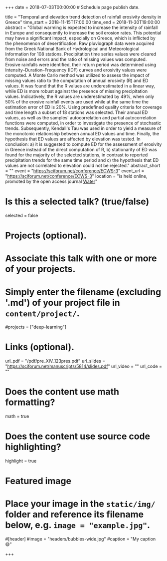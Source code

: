+++
date = 2018-07-03T00:00:00  # Schedule page publish date.

title = "Temporal and elevation trend detection of rainfall erosivity density in Greece"
time_start = 2018-11-15T17:00:00
time_end = 2018-11-30T19:00:00
abstract = "Global warming is expected to increase the intensity of rainfall in Europe and consequently to increase the soil erosion rates. This potential may have a significant impact, especially on Greece, which is inflicted by the phenomenon of desertification. Raw pluviograph data were acquired from the Greek National Bank of Hydrological and Meteorological Information for 108 stations. Precipitation time series values were cleared from noise and errors and the ratio of missing values was computed. Erosive rainfalls were identified, their return period was determined using Intensity–Duration–Frequency (IDF) curves and erosivity values were computed. A Monte Carlo method was utilized to assess the impact of missing values ratio to the computation of annual erosivity (R) and ED values. It was found that the R values are underestimated in a linear way, while ED is more robust against the presence of missing precipitation values. Indicatively, the R values are underestimated by 49%, when only 50% of the erosive rainfall events are used while at the same time the estimation error of ED is 20%. Using predefined quality criteria for coverage and time length a subset of 18 stations was selected. Their annual ED values, as well as the samples' autocorrelation and partial autocorrelation functions were computed, in order to investigate the presence of stochastic trends. Subsequently, Kendall's Tau was used in order to yield a measure of the monotonic relationship between annual ED values and time. Finally, the hypothesis that ED values are affected by elevation was tested. In conclusion: a) it is suggested to compute ED for the assessment of erosivity in Greece instead of the direct computation of R, b) stationarity of ED was found for the majority of the selected stations, in contrast to reported precipitation trends for the same time period and c) the hypothesis that ED values are not correlated to elevation could not be rejected."
abstract_short = ""
event = "https://sciforum.net/conference/ECWS-3"
event_url = "https://sciforum.net/conference/ECWS-3"
location = "is held online, promoted by the open access journal [Water](http://www.mdpi.com/journal/water)"

# Is this a selected talk? (true/false)
selected = false

# Projects (optional).
#   Associate this talk with one or more of your projects.
#   Simply enter the filename (excluding '.md') of your project file in `content/project/`.
#projects = ["deep-learning"]

# Links (optional).
url_pdf = "/pdf/pre_XIV_123pres.pdf"
url_slides = "https://sciforum.net/manuscripts/5814/slides.pdf"
url_video = ""
url_code = ""

# Does the content use math formatting?
math = true

# Does the content use source code highlighting?
highlight = true

# Featured image
# Place your image in the `static/img/` folder and reference its filename below, e.g. `image = "example.jpg"`.
#[header]
#image = "headers/bubbles-wide.jpg"
#caption = "My caption :smile:"

+++

